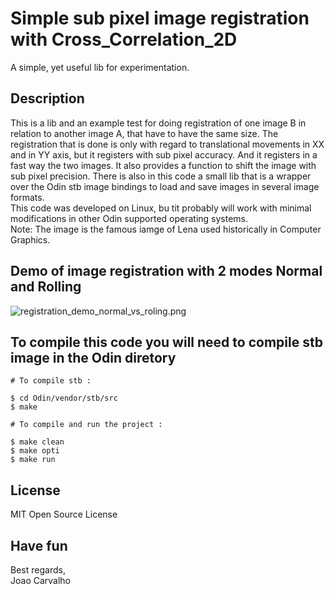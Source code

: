 # Simple sub pixel image registration with Cross_Correlation_2D
A simple, yet useful lib for experimentation. 

## Description
This is a lib and an example test for doing registration of one image B in relation to another image A, that have to have the same size. The registration that is done is only with regard to translational movements in XX and in YY axis, but it registers with sub pixel accuracy. And it registers in a fast way the two images. It also provides a function to shift the image with sub pixel precision. There is also in this code a small lib that is a wrapper over the Odin stb image bindings to load and save images in several image formats. <br>
This code was developed on Linux, bu tit probably will work with minimal modifications in other Odin supported operating systems. <br>
Note: The image is the famous iamge of Lena used historically in Computer Graphics. 

## Demo of image registration with 2 modes Normal and Rolling

![registration_demo_normal_vs_roling.png](registration_demo_normal_vs_roling.png)


## To compile this code you will need to compile stb image in the Odin diretory

```
# To compile stb :

$ cd Odin/vendor/stb/src
$ make

# To compile and run the project :

$ make clean
$ make opti
$ make run
```

## License
MIT Open Source License

## Have fun
Best regards, <br>
Joao Carvalho
